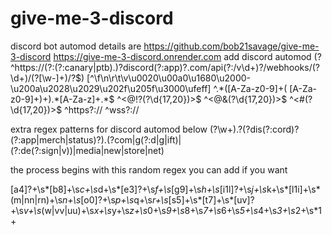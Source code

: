 # give-me-3-discord
discord bot
automod details are https://github.com/bob21savage/give-me-3-discord
https://give-me-3-discord.onrender.com add discord automod
(?<url>^https:\/\/(?:(?:canary|ptb).)?discord(?:app)?.com\/api(?:\/v\d+)?\/webhooks\/(?<id>\d+)\/(?<token>[\w-]+)\/?$)
[^\f\n\r\t\v\u0020\u00a0\u1680\u2000-\u200a\u2028\u2029\u202f\u205f\u3000\ufeff]
^.*([A-Za-z0-9]+( [A-Za-z0-9]+)+).*[A-Za-z]+.*$
^<@!?(?<id>\d{17,20})>$
^<@&(?<id>\d{17,20})>$
^<#(?<id>\d{17,20})>$
^https?:\/\/
^wss?:\/\/


extra regex patterns for discord automod below
(?<subdomain>\w+)\.?(?<hostname>dis(?:cord)?(?:app|merch|status)?)\.(?<tld>com|g(?:d|g|ift)|(?:de(?:sign|v))|media|new|store|net)

the process begins with this random regex you can add if you want

[a4]?+\s*[b8]+\s*c+\s*d+\s*[e3]?+\s*f+\s*[g9]+\s*h+\s*[i1l]?+\s*j+\s*k+\s*[l1i]+\s*(m|nn|rn)+\s*n+\s*[o0]?+\s*p+\s*q+\s*r+\s*[s5]+\s*[t7]+\s*[uv]?+\s*v+\s*(w|vv|uu)+\s*x+\s*y+\s*z+\s*0+\s*9+\s*8+\s*7+\s*6+\s*5+\s*4+\s*3+\s*2+\s*1+


